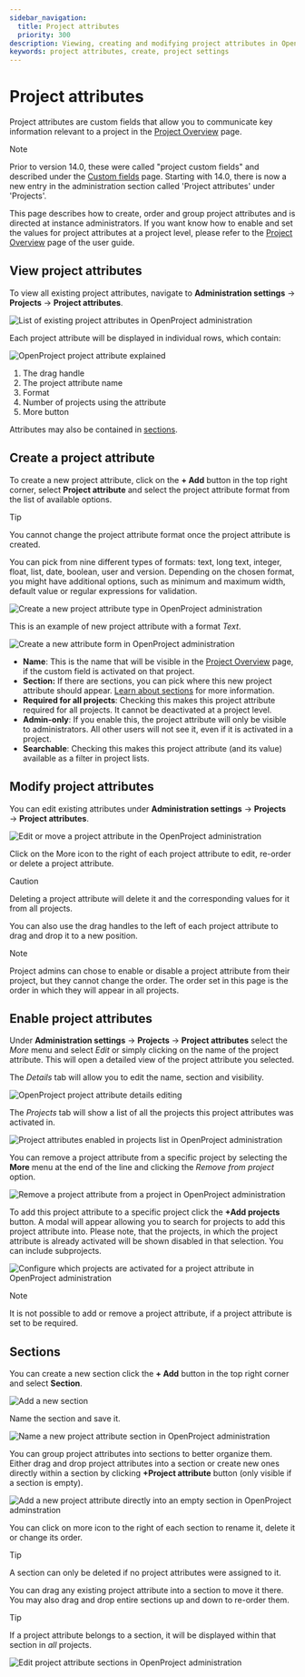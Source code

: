 ```yaml
---
sidebar_navigation:
  title: Project attributes
  priority: 300
description: Viewing, creating and modifying project attributes in OpenProject
keywords: project attributes, create, project settings
---
```


# Project attributes

Project attributes are custom fields that allow you to communicate key information relevant to a project in the [Project Overview](../../../user-guide/project-overview) page.

> [!NOTE]
> Prior to version 14.0, these were called "project custom fields" and described under the [Custom fields](../../custom-fields/custom-fields-projects/) page. Starting with 14.0, there is now a new entry in the administration section called 'Project attributes' under 'Projects'.

This page describes how to create, order and group project attributes and is directed at instance administrators. If you want know how to enable and set the values for project attributes at a project level, please refer to the [Project Overview](../../../user-guide/project-overview) page of the user guide.

## View project attributes

To view all existing project attributes, navigate to **Administration settings** → **Projects** → **Project attributes**.

![List of existing project attributes in OpenProject administration](open_project_system_admin_guide_project_attributes_list.png)

Each project attribute will be displayed in individual rows, which contain:

![OpenProject project attribute explained](open_project_system_guide_project_attribute_explained.png)

1. The drag handle
2. The project attribute name
3. Format
4. Number of projects using the attribute
5. More button

Attributes may also be contained in [sections](#sections).

## Create a project attribute

To create a new project attribute, click on the **+ Add** button in the top right corner, select **Project attribute** and select the project attribute format from the list of available options. 

> [!TIP]
> You cannot change the project attribute format once the project attribute is created.

You can pick from nine different types of formats: text, long text, integer, float, list, date, boolean, user and version. Depending on the chosen format, you might have additional options, such as minimum and maximum width, default value or regular expressions for validation.

![Create a new project attribute type in OpenProject administration](open_project_system_admin_guide_project_attributes_add_button.png)

This is an example of new project attribute with a format *Text*. 

![Create a new attribute form in OpenProject administration](open_project_system_guide_project_attributes_new_attribute.png)

- **Name**: This is the name that will be visible in the [Project Overview](../../../user-guide/project-overview) page, if the custom field is activated on that project.
- **Section:** If there are sections, you can pick where this new project attribute should appear. [Learn about sections](#sections) for more information.
- **Required for all projects**: Checking this makes this project attribute required for all projects. It cannot be deactivated at a project level.
- **Admin-only**: If you enable this, the project attribute will only be visible to administrators. All other users will not see it, even if it is activated in a project.
- **Searchable**: Checking this makes this project attribute (and its value) available as a filter in project lists.

## Modify project attributes

You can edit existing attributes under **Administration settings** → **Projects** → **Project attributes**.

![Edit or move a project attribute in the OpenProject administration](open_project_system_admin_guide_project_attributes_more_icon_menu.png)

Click on the  More icon to the right of each project attribute to edit, re-order or delete a project attribute.

> [!CAUTION]
> Deleting a project attribute will delete it and the corresponding values for it from all projects.

You can also use the drag handles to the left of each project attribute to drag and drop it to a new position.

> [!NOTE]
> Project admins can chose to enable or disable a project attribute from their project, but they cannot change the order. The order set in this page is the order in which they will appear in all projects.



## Enable project attributes

Under **Administration settings** → **Projects** → **Project attributes** select the *More* menu and select *Edit* or simply clicking on the name of the project attribute. This will open a detailed view of the project attribute you selected. 

The *Details* tab will allow you to edit the name, section and visibility. 

![OpenProject project attribute details editing](open_project_system_admin_guide_project_attributes_details.png)

The *Projects* tab will show a list of all the projects this project attributes was activated in. 

![Project attributes enabled in projects list in OpenProject administration](open_project_system_admin_guide_project_attributes_enabled_in_projects.png)

You can remove a project attribute from a specific project by selecting the **More** menu at the end of the line and clicking the *Remove from project* option.

![Remove a project attribute from a project in OpenProject administration](open_project_system_admin_guide_project_attributes_deactivate_for_project.png)

To add this project attribute to a specific project click the **+Add projects** button. A modal will appear allowing you to search for projects to add this project attribute into. Please note, that the projects, in which the project attribute is already activated will be shown disabled in that selection. You can include subprojects. 

![ Configure which projects are activated for a project attribute in OpenProject administration](open_project_system_admin_guide_project_attributes_add.png)

> [!NOTE]
>
> It is not possible to add or remove a project attribute, if a project attribute is set to be required.

## Sections

You can create a new section click the **+ Add** button in the top right corner and select **Section**. 

![Add a new section ](open_project_system_guide_project_attributes_new_section.png)

Name the section and save it. 

![Name a new project attribute section in OpenProject administration](open_project_system_admin_guide_project_attributes_new_section_name.png)

You can group project attributes into sections to better organize them. Either drag and drop project attributes into a section or create new ones directly within a section by clicking **+Project attribute** button (only visible if a section is empty).

![Add a new project attribute directly into an empty section in OpenProject adminstration](open_project_system_admin_guide_project_attributes_empty_section.png)

You can click on more icon to the right of each section to rename it, delete it or change its order.

> [!TIP]
> A section can only be deleted if no project attributes were assigned to it.

You can drag any existing project attribute into a section to move it there. You may also drag and drop entire sections up and down to re-order them.

> [!TIP]
> If a project attribute belongs to a section, it will be displayed within that section in _all_ projects.

![Edit project attribute sections in OpenProject administration](open_project_system_admin_guide_project_attributes_section_more_icon_menu.png)
